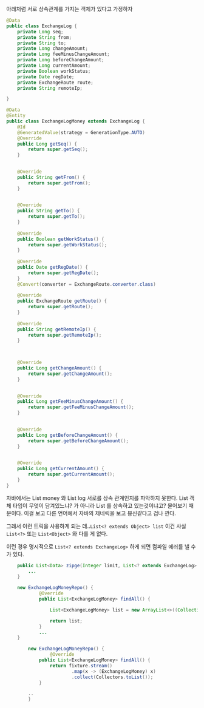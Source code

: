 

아래처럼 서로 상속관계를 가지는 객체가 있다고 가정하자

```java
@Data
public class ExchangeLog {
    private Long seq;
    private String from;
    private String to;
    private Long changeAmount;
    private Long feeMinusChangeAmount;
    private Long beforeChangeAmount;
    private Long currentAmount;
    private Boolean workStatus;
    private Date regDate;
    private ExchangeRoute route;
    private String remoteIp;

}
```

```java
@Data
@Entity
public class ExchangeLogMoney extends ExchangeLog {
    @Id
    @GeneratedValue(strategy = GenerationType.AUTO)
    @Override
    public Long getSeq() {
        return super.getSeq();
    }

    
    @Override
    public String getFrom() {
        return super.getFrom();
    }

    
    @Override
    public String getTo() {
        return super.getTo();
    }
    
    @Override
    public Boolean getWorkStatus() {
        return super.getWorkStatus();
    }
    
    @Override
    public Date getRegDate() {
        return super.getRegDate();
    }
    @Convert(converter = ExchangeRoute.converter.class)
    
    @Override
    public ExchangeRoute getRoute() {
        return super.getRoute();
    }
    
    @Override
    public String getRemoteIp() {
        return super.getRemoteIp();
    }


    
    @Override
    public Long getChangeAmount() {
        return super.getChangeAmount();
    }

    
    @Override
    public Long getFeeMinusChangeAmount() {
        return super.getFeeMinusChangeAmount();
    }

    
    @Override
    public Long getBeforeChangeAmount() {
        return super.getBeforeChangeAmount();
    }

    
    @Override
    public Long getCurrentAmount() {
        return super.getCurrentAmount();
    }
}
```
   

자바에서는 List<ExchangeLogMoney> money 와 List<ExchangeLog> log 서로를 상속 관계인지를 파악하지 못한다. List 객체 타입이 무엇이 담겨있느냐? 가 아니라 List 를 상속하고 있는것이냐고? 물어보기 때문이다. 이걸 보고 다른 언어에서 자바의 제네릭을 보고 븅신같다고 겁나 깐다.

그래서 이런 트릭을 사용하게 되는 데..```List<? extends Object> list``` 이건 사실 ```List<?>``` 또는 ```List<Object>``` 와 다를 게 없다. 

이런 경우 명시적으로 ```List<? extends ExchangeLog>``` 하게 되면 컴파일 에러를 낼 수가 있다.

```java
    public List<Data> zipge(Integer limit, List<? extends ExchangeLog> list) {
        ...
    }
```


```java
    new ExchangeLogMoneyRepo() {
            @Override
            public List<ExchangeLogMoney> findAll() {

                List<ExchangeLogMoney> list = new ArrayList<>((Collection<? extends ExchangeLogMoney>) fixture);

                return list;
            }
            ...
    }
```

```java
        new ExchangeLogMoneyRepo() {
                @Override
            public List<ExchangeLogMoney> findAll() {
                return fixture.stream()
                        .map(x -> (ExchangeLogMoney) x)
                        .collect(Collectors.toList());
            }

        ..
        }

```
